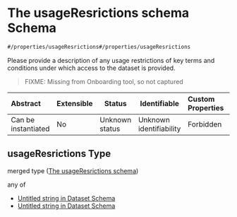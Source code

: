 # The usageResrictions schema Schema

```txt
#/properties/usageResrictions#/properties/usageResrictions
```

Please provide a description of any usage restrictions of key terms and conditions under which access to the dataset is provided.


> FIXME: Missing from Onboarding tool, so not captured
>

| Abstract            | Extensible | Status         | Identifiable            | Custom Properties | Additional Properties | Access Restrictions | Defined In                                                                    |
| :------------------ | ---------- | -------------- | ----------------------- | :---------------- | --------------------- | ------------------- | ----------------------------------------------------------------------------- |
| Can be instantiated | No         | Unknown status | Unknown identifiability | Forbidden         | Allowed               | none                | [dataset.schema.json\*](../schema/dataset.schema.json "open original schema") |

## usageResrictions Type

merged type ([The usageResrictions schema](dataset-properties-the-usageresrictions-schema.md))

any of

-   [Untitled string in Dataset Schema](dataset-properties-the-usageresrictions-schema-anyof-0.md "check type definition")
-   [Untitled string in Dataset Schema](dataset-properties-the-usageresrictions-schema-anyof-1.md "check type definition")
